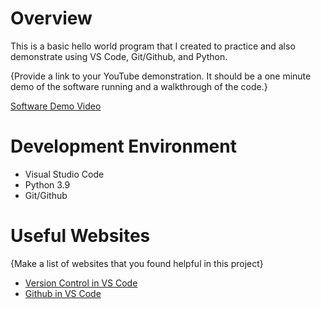 # Overview

This is a basic hello world program that I created to practice and also demonstrate using VS Code, Git/Github, and Python.

{Provide a link to your YouTube demonstration.  It should be a one minute demo of the software running and a walkthrough of the code.}

[Software Demo Video](http://youtube.link.goes.here)

# Development Environment

* Visual Studio Code
* Python 3.9
* Git/Github

# Useful Websites

{Make a list of websites that you found helpful in this project}
* [Version Control in VS Code](https://code.visualstudio.com/docs/editor/versioncontrol)
* [Github in VS Code](https://code.visualstudio.com/docs/editor/github)